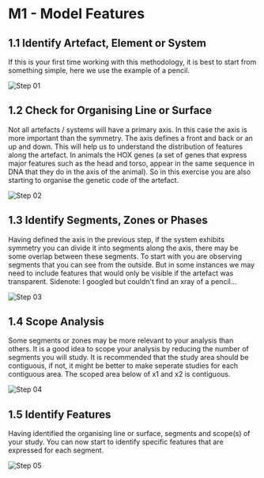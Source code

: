 # M1 - Model Features

## 1.1 Identify Artefact, Element or System
If this is your first time working with this methodology, it is best to start from something simple, here we use the example of a pencil. 

![Step 01](/Agile/img/Methodology/AP1-1.PNG)

## 1.2 Check for Organising Line or Surface
Not all artefacts / systems will have a primary axis. In this case the axis is more important than the symmetry. The axis defines a front and back or an up and down. This will help us to understand the distribution of features along the artefact. In animals the HOX genes (a set of genes that express major features such as the head and torso, appear in the same sequence in DNA that they do in the axis of the animal). So in this exercise you are also starting to organise the genetic code of the artefact.

![Step 02](/Agile/img/Methodology/AP1-2.PNG)

## 1.3 Identify Segments, Zones or Phases
Having defined the axis in the previous step, if the system exhibits symmetry you can divide it into segments along the axis, there may be some overlap between these segments. To start with you are observing segments that you can see from the outside. But in some instances we may need to include features that would only be visible if the artefact was transparent. Sidenote: I googled but couldn't find an xray of a pencil...

![Step 03](/Agile/img/Methodology/AP1-3.PNG)

## 1.4 Scope Analysis
Some segments or zones may be more relevant to your analysis than others. It is a good idea to scope your analysis by reducing the number of segments you will study. It is recommended that the study area should be contiguous, if not, it might be better to make seperate studies for each contiguous area. The scoped area below of x1 and x2 is contiguous.

![Step 04](/Agile/img/Methodology/AP1-4.PNG)

## 1.5 Identify Features
Having identified the organising line or surface, segments and scope(s) of your study. You can now start to identify specific features that are expressed for each segment. 

![Step 05](/Agile/img/Methodology/AP1-5.PNG)
